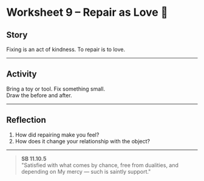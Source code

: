 # Worksheet 9 – Repair as Love 🔧

## Story
Fixing is an act of kindness. To repair is to love.  

---

## Activity
Bring a toy or tool. Fix something small.  
Draw the before and after.  

---

## Reflection
1. How did repairing make you feel?  
2. How does it change your relationship with the object?  

---

> **SB 11.10.5**  
> "Satisfied with what comes by chance, free from dualities, and depending on My mercy — such is saintly support."
